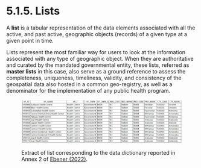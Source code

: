 # 5.1.5. Lists

A **list** is a tabular representation of the data elements associated with all the active, and past active, geographic objects (records) of a given type at a given point in time.

Lists represent the most familiar way for users to look at the information associated with any type of geographic object. When they are authoritative and curated by the mandated governmental entity, these lists, referred as **master lists** in this case, also serve as a ground reference to assess the completeness, uniqueness, timeliness, validity, and consistency of the geospatial data also hosted in a common geo-registry, as well as a denominator for the implementation of any public health program.

<figure><img src="../../../../.gitbook/assets/Screenshot 2022-11-01 141635.jpg" alt=""><figcaption><p>Extract of list corresponding to the data dictionary reported in Annex 2 of <a href="https://healthgeolab.net/DOCUMENTS/Guidance_Common_Geo-registry_Ve2.pdf">Ebener (2022)</a>.</p></figcaption></figure>
